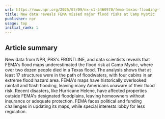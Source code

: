 ```yaml
---
url: https://www.npr.org/2025/07/09/nx-s1-5460970/fema-texas-flooding-floodplain-camp-mystic
title: New data reveals FEMA missed major flood risks at Camp Mystic
publisher: npr
usage: top
initial_rank: 1
---
```

## Article summary
New data from NPR, PBS's FRONTLINE, and data scientists reveals that FEMA's flood maps underestimated the flood risk at Camp Mystic, where over two dozen people died in a Texas flood. The analysis shows that at least 17 structures were in the path of floodwaters, with four cabins in an extreme flood hazard area. FEMA's maps have historically overlooked rainfall and flash flooding, leaving many Americans unaware of their flood risk. Recent disasters, like Hurricane Helene, have affected properties outside FEMA's designated floodplains, leaving homeowners without insurance or adequate protection. FEMA faces political and funding challenges in updating its maps, while special interests lobby for less regulation.

